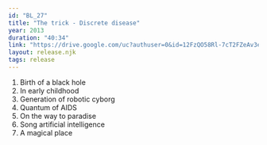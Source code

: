 ```yaml
---
id: "BL_27"
title: "The trick - Discrete disease"
year: 2013
duration: "40:34"
link: "https://drive.google.com/uc?authuser=0&id=12FzQO58Rl-7cT2FZeAv3eBR4bh6zzONc&export=download"
layout: release.njk
tags: release
---
```


01. Birth of a black hole
02. In early childhood
03. Generation of robotic cyborg
04. Quantum of AIDS
05. On the way to paradise
06. Song artificial intelligence
07. A magical place